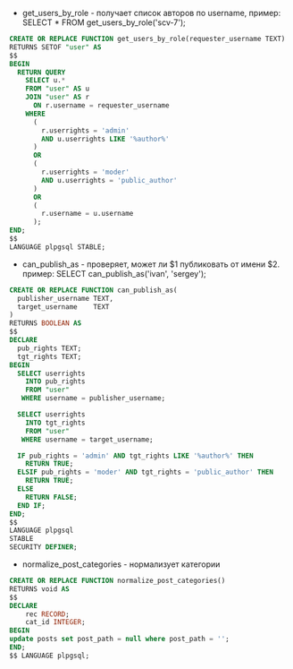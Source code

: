 * get_users_by_role - получает список авторов по username, пример: SELECT * FROM get_users_by_role('scv-7');
```sql
CREATE OR REPLACE FUNCTION get_users_by_role(requester_username TEXT)
RETURNS SETOF "user" AS
$$
BEGIN
  RETURN QUERY
    SELECT u.*
    FROM "user" AS u
    JOIN "user" AS r
      ON r.username = requester_username
    WHERE
      (
        r.userrights = 'admin'
        AND u.userrights LIKE '%author%'
      )
      OR
      (
        r.userrights = 'moder'
        AND u.userrights = 'public_author'
      )
      OR
      (
        r.username = u.username
      );
END;
$$
LANGUAGE plpgsql STABLE;
```
* can_publish_as - проверяет, может ли $1 публиковать от имени $2. пример: SELECT can_publish_as('ivan', 'sergey');
```sql
CREATE OR REPLACE FUNCTION can_publish_as(
  publisher_username TEXT, 
  target_username    TEXT
)
RETURNS BOOLEAN AS
$$
DECLARE
  pub_rights TEXT;
  tgt_rights TEXT;
BEGIN
  SELECT userrights
    INTO pub_rights
    FROM "user"
   WHERE username = publisher_username;

  SELECT userrights
    INTO tgt_rights
    FROM "user"
   WHERE username = target_username;

  IF pub_rights = 'admin' AND tgt_rights LIKE '%author%' THEN
    RETURN TRUE;
  ELSIF pub_rights = 'moder' AND tgt_rights = 'public_author' THEN
    RETURN TRUE;
  ELSE
    RETURN FALSE;
  END IF;
END;
$$
LANGUAGE plpgsql
STABLE
SECURITY DEFINER;
```
* normalize_post_categories - нормализует категории
```sql
CREATE OR REPLACE FUNCTION normalize_post_categories()
RETURNS void AS
$$
DECLARE
    rec RECORD;
    cat_id INTEGER;
BEGIN
update posts set post_path = null where post_path = '';
END;
$$ LANGUAGE plpgsql;

```
